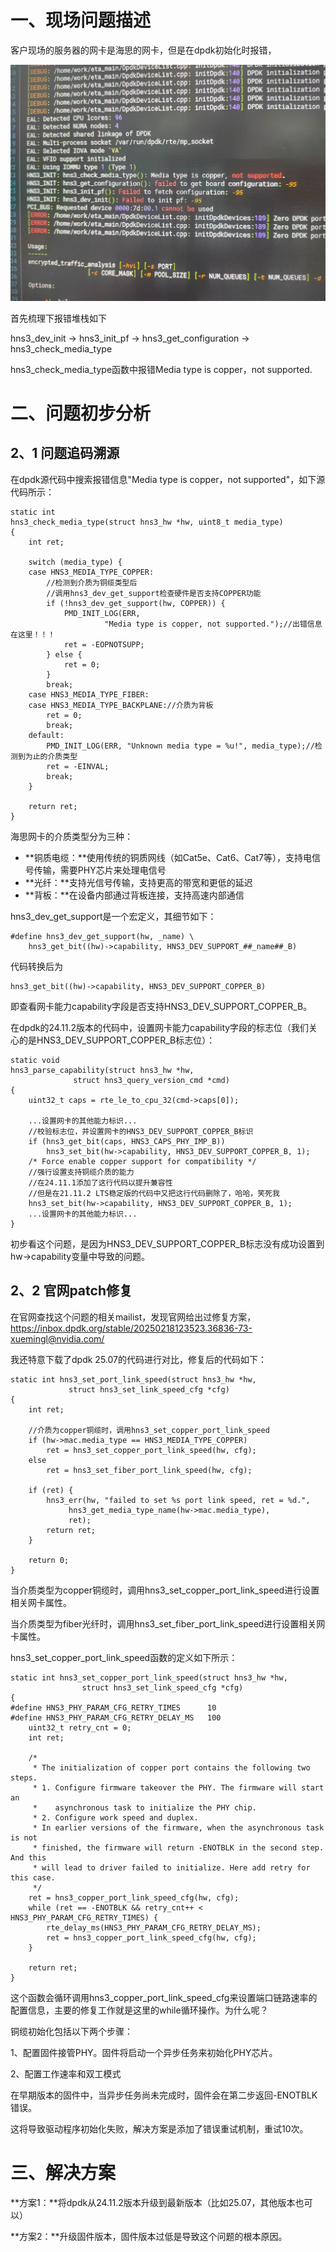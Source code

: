 # 一、现场问题描述

客户现场的服务器的网卡是海思的网卡，但是在dpdk初始化时报错，

![image-20250731102320337](./picture/image-20250731102320337.png)

首先梳理下报错堆栈如下

hns3_dev_init -> hns3_init_pf -> hns3_get_configuration -> hns3_check_media_type

hns3_check_media_type函数中报错Media type is copper，not supported.

# 二、问题初步分析

## 2、1 问题追码溯源

在dpdk源代码中搜索报错信息"Media type is copper，not supported"，如下源代码所示：

```
static int
hns3_check_media_type(struct hns3_hw *hw, uint8_t media_type)
{
	int ret;

	switch (media_type) {
	case HNS3_MEDIA_TYPE_COPPER:
		//检测到介质为铜缆类型后
		//调用hns3_dev_get_support检查硬件是否支持COPPER功能
		if (!hns3_dev_get_support(hw, COPPER)) {
			PMD_INIT_LOG(ERR,
				     "Media type is copper, not supported.");//出错信息在这里！！！
			ret = -EOPNOTSUPP;
		} else {
			ret = 0;
		}
		break;
	case HNS3_MEDIA_TYPE_FIBER:
	case HNS3_MEDIA_TYPE_BACKPLANE://介质为背板
		ret = 0;
		break;
	default:
		PMD_INIT_LOG(ERR, "Unknown media type = %u!", media_type);//检测到为止的介质类型
		ret = -EINVAL;
		break;
	}

	return ret;
}
```

海思网卡的介质类型分为三种：

- **铜质电缆：**使用传统的铜质网线（如Cat5e、Cat6、Cat7等），支持电信号传输，需要PHY芯片来处理电信号
- **光纤：**支持光信号传输，支持更高的带宽和更低的延迟
- **背板：**在设备内部通过背板连接，支持高速内部通信

hns3_dev_get_support是一个宏定义，其细节如下：

```
#define hns3_dev_get_support(hw, _name) \
	hns3_get_bit((hw)->capability, HNS3_DEV_SUPPORT_##_name##_B)
```

代码转换后为

```
hns3_get_bit((hw)->capability, HNS3_DEV_SUPPORT_COPPER_B)
```

即查看网卡能力capability字段是否支持HNS3_DEV_SUPPORT_COPPER_B。

在dpdk的24.11.2版本的代码中，设置网卡能力capability字段的标志位（我们关心的是HNS3_DEV_SUPPORT_COPPER_B标志位）：

```
static void
hns3_parse_capability(struct hns3_hw *hw,
		      struct hns3_query_version_cmd *cmd)
{
	uint32_t caps = rte_le_to_cpu_32(cmd->caps[0]);

	...设置网卡的其他能力标识...
	//校验标志位，并设置网卡的HNS3_DEV_SUPPORT_COPPER_B标识
	if (hns3_get_bit(caps, HNS3_CAPS_PHY_IMP_B))
		hns3_set_bit(hw->capability, HNS3_DEV_SUPPORT_COPPER_B, 1);
	/* Force enable copper support for compatibility */
	//强行设置支持铜缆介质的能力
	//在24.11.1添加了这行代码以提升兼容性
	//但是在21.11.2 LTS稳定版的代码中又把这行代码删除了，哈哈，笑死我
	hns3_set_bit(hw->capability, HNS3_DEV_SUPPORT_COPPER_B, 1);
	...设置网卡的其他能力标识...
}
```

初步看这个问题，是因为HNS3_DEV_SUPPORT_COPPER_B标志没有成功设置到hw->capability变量中导致的问题。



## 2、2 官网patch修复

在官网查找这个问题的相关mailist，发现官网给出过修复方案，https://inbox.dpdk.org/stable/20250218123523.36836-73-xuemingl@nvidia.com/

我还特意下载了dpdk 25.07的代码进行对比，修复后的代码如下：

```
static int hns3_set_port_link_speed(struct hns3_hw *hw,
			 struct hns3_set_link_speed_cfg *cfg)
{
	int ret;

	//介质为copper铜缆时，调用hns3_set_copper_port_link_speed
	if (hw->mac.media_type == HNS3_MEDIA_TYPE_COPPER)
		ret = hns3_set_copper_port_link_speed(hw, cfg);
	else
		ret = hns3_set_fiber_port_link_speed(hw, cfg);

	if (ret) {
		hns3_err(hw, "failed to set %s port link speed, ret = %d.",
			 hns3_get_media_type_name(hw->mac.media_type),
			 ret);
		return ret;
	}

	return 0;
}
```

当介质类型为copper铜缆时，调用hns3_set_copper_port_link_speed进行设置相关网卡属性。

当介质类型为fiber光纤时，调用hns3_set_fiber_port_link_speed进行设置相关网卡属性。

hns3_set_copper_port_link_speed函数的定义如下所示：

```
static int hns3_set_copper_port_link_speed(struct hns3_hw *hw,
				struct hns3_set_link_speed_cfg *cfg)
{
#define HNS3_PHY_PARAM_CFG_RETRY_TIMES		10
#define HNS3_PHY_PARAM_CFG_RETRY_DELAY_MS	100
	uint32_t retry_cnt = 0;
	int ret;

	/*
	 * The initialization of copper port contains the following two steps.
	 * 1. Configure firmware takeover the PHY. The firmware will start an
	 *    asynchronous task to initialize the PHY chip.
	 * 2. Configure work speed and duplex.
	 * In earlier versions of the firmware, when the asynchronous task is not
	 * finished, the firmware will return -ENOTBLK in the second step. And this
	 * will lead to driver failed to initialize. Here add retry for this case.
	 */
	ret = hns3_copper_port_link_speed_cfg(hw, cfg);
	while (ret == -ENOTBLK && retry_cnt++ < HNS3_PHY_PARAM_CFG_RETRY_TIMES) {
		rte_delay_ms(HNS3_PHY_PARAM_CFG_RETRY_DELAY_MS);
		ret = hns3_copper_port_link_speed_cfg(hw, cfg);
	}

	return ret;
}
```

这个函数会循环调用hns3_copper_port_link_speed_cfg来设置端口链路速率的配置信息，主要的修复工作就是这里的while循环操作。为什么呢？

铜缆初始化包括以下两个步骤：

1、配置固件接管PHY。固件将启动一个异步任务来初始化PHY芯片。

2、配置工作速率和双工模式

在早期版本的固件中，当异步任务尚未完成时，固件会在第二步返回-ENOTBLK错误。

这将导致驱动程序初始化失败，解决方案是添加了错误重试机制，重试10次。



# 三、解决方案

**方案1：**将dpdk从24.11.2版本升级到最新版本（比如25.07，其他版本也可以）

**方案2：**升级固件版本，固件版本过低是导致这个问题的根本原因。




